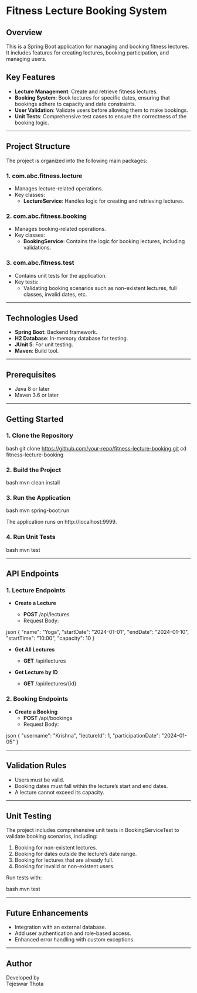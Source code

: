 # Fitness Lecture Booking System

## Overview

This is a Spring Boot application for managing and booking fitness lectures. It includes features for creating lectures, booking participation, and managing users.

## Key Features

- **Lecture Management**: Create and retrieve fitness lectures.
- **Booking System**: Book lectures for specific dates, ensuring that bookings adhere to capacity and date constraints.
- **User Validation**: Validate users before allowing them to make bookings.
- **Unit Tests**: Comprehensive test cases to ensure the correctness of the booking logic.

---

## Project Structure

The project is organized into the following main packages:

### 1. **com.abc.fitness.lecture**

- Manages lecture-related operations.
- Key classes:
  - **LectureService**: Handles logic for creating and retrieving lectures.

### 2. **com.abc.fitness.booking**

- Manages booking-related operations.
- Key classes:
  - **BookingService**: Contains the logic for booking lectures, including validations.

### 3. **com.abc.fitness.test**

- Contains unit tests for the application.
- Key tests:
  - Validating booking scenarios such as non-existent lectures, full classes, invalid dates, etc.

---

## Technologies Used

- **Spring Boot**: Backend framework.
- **H2 Database**: In-memory database for testing.
- **JUnit 5**: For unit testing.
- **Maven**: Build tool.

---

## Prerequisites

- Java 8 or later
- Maven 3.6 or later

---

## Getting Started

### 1. Clone the Repository

bash
git clone https://github.com/your-repo/fitness-lecture-booking.git
cd fitness-lecture-booking


### 2. Build the Project

bash
mvn clean install


### 3. Run the Application

bash
mvn spring-boot:run


The application runs on http\://localhost:9999.

### 4. Run Unit Tests

bash
mvn test


---

## API Endpoints

### 1. **Lecture Endpoints**

- **Create a Lecture**

  - **POST** /api/lectures
  - Request Body:
    
json
    {
      "name": "Yoga",
      "startDate": "2024-01-01",
      "endDate": "2024-01-10",
      "startTime": "10:00",
      "capacity": 10
    }


- **Get All Lectures**

  - **GET** /api/lectures

- **Get Lecture by ID**

  - **GET** /api/lectures/{id}

### 2. **Booking Endpoints**

- **Create a Booking**
  - **POST** /api/bookings
  - Request Body:
    
json
    {
      "username": "Krishna",
      "lectureId": 1,
      "participationDate": "2024-01-05"
    }


---

## Validation Rules

- Users must be valid.
- Booking dates must fall within the lecture’s start and end dates.
- A lecture cannot exceed its capacity.

---

## Unit Testing

The project includes comprehensive unit tests in BookingServiceTest to validate booking scenarios, including:

1. Booking for non-existent lectures.
2. Booking for dates outside the lecture’s date range.
3. Booking for lectures that are already full.
4. Booking for invalid or non-existent users.

Run tests with:

bash
mvn test


---

## Future Enhancements

- Integration with an external database.
- Add user authentication and role-based access.
- Enhanced error handling with custom exceptions.

---

## Author

Developed by\
Tejeswar Thota
